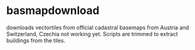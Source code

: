 # basmapdownload

downloads vectortiles from official cadastral basemaps from Austria and Switzerland, Czechia not working yet. Scripts are trimmed to extract buildings from the tiles.

